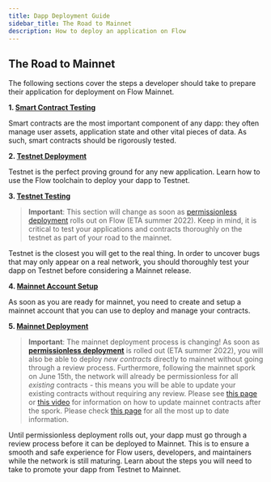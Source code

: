 ```yaml
---
title: Dapp Deployment Guide
sidebar_title: The Road to Mainnet
description: How to deploy an application on Flow
---
```


## The Road to Mainnet

The following sections cover the steps a developer should take to prepare their application for deployment on Flow Mainnet.

**1. [Smart Contract Testing](/dapp-development/contract-testing/)**

Smart contracts are the most important component of any dapp:
they often manage user assets, application state and other vital pieces of data.
As such, smart contracts should be rigorously tested.

**2. [Testnet Deployment](/dapp-development/testnet-deployment/)**

Testnet is the perfect proving ground for any new application.
Learn how to use the Flow toolchain to deploy your dapp to Testnet.

**3. [Testnet Testing](/dapp-development/testnet-testing/)**

> **Important**: This section will change as soon as [permissionless deployment](https://permissionless.onflow.org/) rolls out on Flow (ETA summer 2022). Keep in mind, it is critical to test your applications and contracts thoroughly on the testnet as part of your road to the mainnet.

Testnet is the closest you will get to the real thing.
In order to uncover bugs that may only appear on a real network,
you should thoroughly test your dapp on Testnet before considering a Mainnet release.

**4. [Mainnet Account Setup](/dapp-development/mainnet-account-setup/)**

As soon as you are ready for mainnet, you need to create and setup a mainnet account that you can use to deploy and manage your contracts.

**5. [Mainnet Deployment](/dapp-development/mainnet-deployment/)**

> **Important**: The mainnet deployment process is changing! As soon as **[permissionless deployment](https://permissionless.onflow.org/)** is rolled out (ETA summer 2022), you will also be able to deploy *new contracts* directly to mainnet without going through a review process. Furthermore, following the mainnet spork on June 15th, the network will already be permissionless for all *existing* contracts - this means you will be able to update your existing contracts without requiring any review. Please see [this page](https://docs.onflow.org/dapp-development/mainnet-deployment/#updatere-deploy-a-contract-on-mainnet-using-the-cli) or [this video](https://www.youtube.com/watch?v=tufIo8V_f2c) for information on how to update mainnet contracts after the spork. Please check [this page](https://permissionless.onflow.org/) for all the most up to date information.

Until permissionless deployment rolls out, your dapp must go through a review process before it can be deployed to Mainnet.
This is to ensure a smooth and safe experience for Flow users, developers, and maintainers while the network is still maturing.
Learn about the steps you will need to take to promote your dapp from Testnet to Mainnet.
